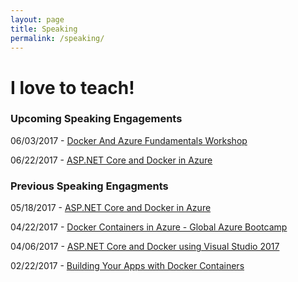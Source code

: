```yaml
---
layout: page
title: Speaking
permalink: /speaking/
---
```


# I love to teach!

### Upcoming Speaking Engagements

06/03/2017 - [Docker And Azure Fundamentals Workshop](https://www.meetup.com/North-Boston-Azure-Cloud-User-Group/events/239047877/)

06/22/2017 - [ASP.NET Core and Docker in Azure](https://www.meetup.com/DevBoston/events/240161769/)


### Previous Speaking Engagments

05/18/2017 - [ASP.NET Core and Docker in Azure](https://www.meetup.com/bostonazure/events/239733266/)

04/22/2017 - [Docker Containers in Azure - Global Azure Bootcamp](https://www.meetup.com/bostonazure/events/236726917/)

04/06/2017 - [ASP.NET Core and Docker using Visual Studio 2017](https://www.meetup.com/NE-MSFT-Devs/events/238085874/)

02/22/2017 - [Building Your Apps with Docker Containers](https://www.meetup.com/Docker-Boston/events/237713251/)



